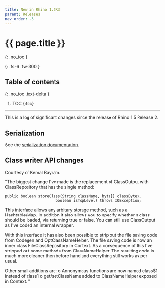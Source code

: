 ```yaml
---
title: New in Rhino 1.5R3
parent: Releases
nav_order: -3
---
```


# {{ page.title }}
{: .no_toc }

{: .fs-6 .fw-300 }

## Table of contents
{: .no_toc .text-delta }

1. TOC
{:toc}

---
This is a log of significant changes since the release of Rhino 1.5 Release 2.

## Serialization
See the [serialization documentation](../serialization.md).

## Class writer API changes
Courtesy of Kemal Bayram.

"The biggest change I've made is the replacement of ClassOutput with
ClassRepository that has the single method:

    public boolean storeClass(String className, byte[] classBytes,
                           boolean isTopLevel) throws IOException;

This interface allows any arbitary storage method, such as a
Hashtable/Map. In addition it also allows you to specify whether a
class should be loaded, via returning true or false.  You can still use
ClassOutput as I've coded an internal wrapper.

With this interface it has also been possible to strip out the file
saving code from Codegen and OptClassNameHelper.  The file
saving code is now an inner class FileClassRepository in Context. As
a consequence of this  I've stripped out some methods from ClassNameHelper.
The resulting code is much more cleaner then before hand and everything
still works as per usual.

Other small additions are:
  o  Annonymous functions are now named class$1 instead of class1
  o  get/setClassName added to ClassNameHelper exposed in Context. "